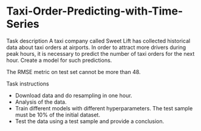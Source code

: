 # Taxi-Order-Predicting-with-Time-Series

Task description
A taxi company called Sweet Lift has collected historical data about taxi orders at airports. In order to attract more drivers during peak hours, it is necessary to predict the number of taxi orders for the next hour. Create a model for such predictions.

The RMSE metric on test set cannot be more than 48.

Task instructions
- Download data and do resampling in one hour.
- Analysis of the data.
- Train different models with different hyperparameters. The test sample must be 10% of the initial dataset.
- Test the data using a test sample and provide a conclusion.
